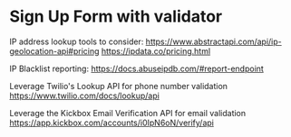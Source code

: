 # Sign Up Form with validator

IP address lookup tools to consider:
https://www.abstractapi.com/api/ip-geolocation-api#pricing
https://ipdata.co/pricing.html


IP Blacklist reporting:
https://docs.abuseipdb.com/#report-endpoint


Leverage Twilio's Lookup API for phone number validation
https://www.twilio.com/docs/lookup/api

Leverage the Kickbox Email Verification API for email validation
https://app.kickbox.com/accounts/i0IpN6oN/verify/api


